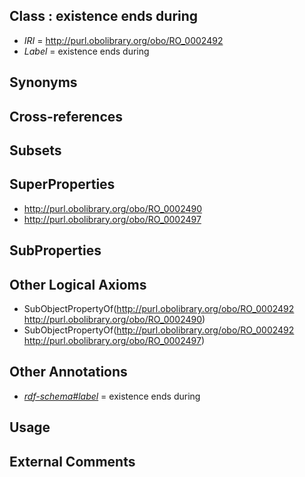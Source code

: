
## Class : existence ends during

 * *IRI* = http://purl.obolibrary.org/obo/RO_0002492
 * *Label* = existence ends during

## Synonyms


## Cross-references


## Subsets


## SuperProperties

 * <http://purl.obolibrary.org/obo/RO_0002490>
 * <http://purl.obolibrary.org/obo/RO_0002497>

## SubProperties


## Other Logical Axioms

 * SubObjectPropertyOf(<http://purl.obolibrary.org/obo/RO_0002492> <http://purl.obolibrary.org/obo/RO_0002490>)
 * SubObjectPropertyOf(<http://purl.obolibrary.org/obo/RO_0002492> <http://purl.obolibrary.org/obo/RO_0002497>)

## Other Annotations

 * *[rdf-schema#label](../../el/rdf-schema#label.md)* = existence ends during

## Usage


## External Comments


